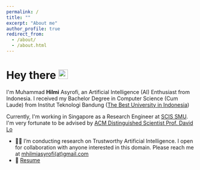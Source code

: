 ```yaml
---
permalink: /
title: ""
excerpt: "About me"
author_profile: true
redirect_from: 
  - /about/
  - /about.html
---
```

Hey there <img src='https://media.giphy.com/media/hvRJCLFzcasrR4ia7z/giphy.gif' width='25px'>
======

I'm Muhammad **Hilmi** Asyrofi, an Artificial Intelligence (AI) Enthusiast from Indonesia. I received my Bachelor Degree in Computer Science (Cum Laude) from Institut Teknologi Bandung ([The Best University in Indonesia](https://www.timeshighereducation.com/world-university-rankings/2021/subject-ranking/computer-science#!/page/0/length/25/locations/ID/sort_by/rank/sort_order/asc/cols/stats))

Currently, I'm working in Singapore as a Research Engineer at [SCIS SMU](https://scis.smu.edu.sg). I'm very fortunate to be advised by [ACM Distinguished Scientist Prof. David Lo](http://www.mysmu.edu/faculty/davidlo/) 


- 👨‍💻 I’m conducting research on Trustworthy Artificial Intelligence. I open for collaboration with anyone interested in this domain. Please reach me at [mhilmiasyrofi(at)gmail.com](mailto:mhilmiasyrofi@gmail.com)
- 📝 [Resume](https://mhilmiasyrofi.github.io/files/Resume.pdf)